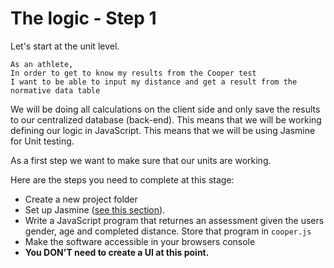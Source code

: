 # The logic - Step 1
Let's start at the unit level. 

```
As an athlete,
In order to get to know my results from the Cooper test
I want to be able to input my distance and get a result from the normative data table
```

We will be doing all calculations on the client side and only save the results to our centralized database (back-end). This means that we will be working defining our logic in JavaScript. This means that we will be using Jasmine for Unit testing. 

As a first step we want to make sure that our units are working. 

Here are the steps you need to complete at this stage:
* Create a new project folder
* Set up Jasmine ([see this section](bmi_challenge/jasmine_set_up.html)).
* Write a JavaScript program that returnes an assessment given the users gender, age and completed distance. Store that program in `cooper.js`
* Make the software accessible in your browsers console
* **You DON'T need to create a UI at this point.**




